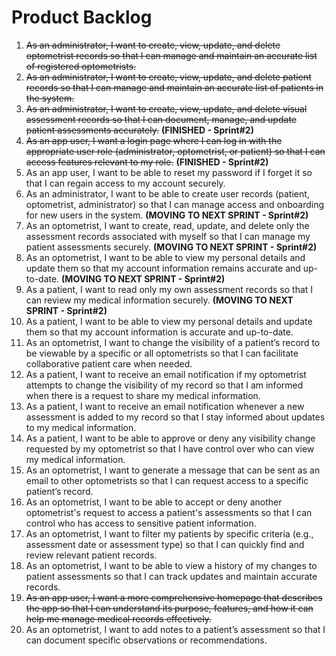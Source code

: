 # Product Backlog

1. ~~As an administrator, I want to create, view, update, and delete optometrist records so that I can manage and maintain an accurate list of registered optometrists.~~
2. ~~As an administrator, I want to create, view, update, and delete patient records so that I can manage and maintain an accurate list of patients in the system.~~
3. ~~As an administrator, I want to create, view, update, and delete visual assessment records so that I can document, manage, and update patient assessments accurately.~~ **(FINISHED - Sprint#2)**
4. ~~As an app user, I want a login page where I can log in with the appropriate user role (administrator, optometrist, or patient) so that I can access features relevant to my role.~~  **(FINISHED - Sprint#2)**
5. As an app user, I want to be able to reset my password if I forget it so that I can regain access to my account securely.
6. As an administrator, I want to be able to create user records (patient, optometrist, administrator) so that I can manage access and onboarding for new users in the system.  **(MOVING TO NEXT SPRINT - Sprint#2)**
7. As an optometrist, I want to create, read, update, and delete only the assessment records associated with myself so that I can manage my patient assessments securely.  **(MOVING TO NEXT SPRINT - Sprint#2)**
8. As an optometrist, I want to be able to view my personal details and update them so that my account information remains accurate and up-to-date.  **(MOVING TO NEXT SPRINT - Sprint#2)**
9. As a patient, I want to read only my own assessment records so that I can review my medical information securely. **(MOVING TO NEXT SPRINT - Sprint#2)**
10. As a patient, I want to be able to view my personal details and update them so that my account information is accurate and up-to-date.
11. As an optometrist, I want to change the visibility of a patient’s record to be viewable by a specific or all optometrists so that I can facilitate collaborative patient care when needed.
12. As a patient, I want to receive an email notification if my optometrist attempts to change the visibility of my record so that I am informed when there is a request to share my medical information.
13. As a patient, I want to receive an email notification whenever a new assessment is added to my record so that I stay informed about updates to my medical information.
14. As a patient, I want to be able to approve or deny any visibility change requested by my optometrist so that I have control over who can view my medical information.
15. As an optometrist, I want to generate a message that can be sent as an email to other optometrists so that I can request access to a specific patient’s record.
16. As an optometrist, I want to be able to accept or deny another optometrist's request to access a patient's assessments so that I can control who has access to sensitive patient information.
17. As an optometrist, I want to filter my patients by specific criteria (e.g., assessment date or assessment type) so that I can quickly find and review relevant patient records.
18. As an optometrist, I want to be able to view a history of my changes to patient assessments so that I can track updates and maintain accurate records.
19. ~~As an app user, I want a more comprehensive homepage that describes the app so that I can understand its purpose, features, and how it can help me manage medical records effectively.~~
20. As an optometrist, I want to add notes to a patient’s assessment so that I can document specific observations or recommendations.